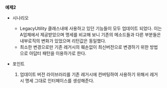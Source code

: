 **예제2**
- 시나리오
  - LegacyUtility 클래스내에 사용하고 있던 기능들이 모두
  업데이트 되었다.
  이는 A업체에서 제공받았으며 명세를 비교해 보니 기존의 메소드들과 다른 부분들은
  내부로직의 변화가 있었으며 리턴값은 동일했다.
  - 최소한 변경으로만 기존 레거시의 훼손없이
  최신버전으로 변경하기 위한 방법으로 아답터 패턴을 이용하가로 한다.
  
- 포인트
  1. 업데이트 버전 라이브러리를 기존 레거시에 컨버팅하여 사용하기 위해서 레거시 명세 그대로
  인터페이스를 생성해준다.